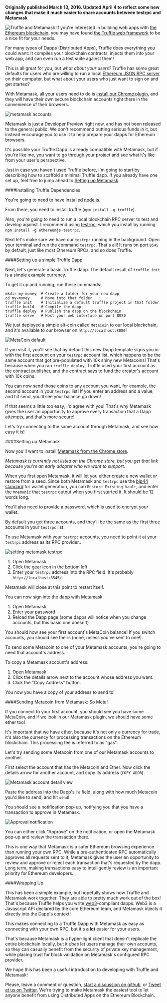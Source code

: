 **Originally published March 13, 2016. Updated April 4 to reflect some new changes that make it much easier to share accounts between testrpc and Metamask**

![Truffle and Metamask](http://i.imgur.com/hivuwcF.gif)
If you're interested in building web apps with [the Ethereum blockchain](https://www.ethereum.org/), you may have found [the Truffle web framework](http://truffle.readthedocs.org/en/latest/) to be a nice fit for your needs.

For many types of Dapps (Distributed Apps), Truffle does everything you could want:  It compiles your blockchain contracts, injects them into your web app, and can even run a test suite against them!

This is all great for you, but *what about your users?* Truffle has some great defaults for users who are willing to run a local [Ethereum JSON RPC server](https://github.com/ethereum/wiki/wiki/JSON-RPC) on their computer, but what about your users who just want to sign on and get started?

With Metamask, all your users need to do is [install our Chrome plugin](https://chrome.google.com/webstore/detail/metamask/nkbihfbeogaeaoehlefnkodbefgpgknn?authuser=2), and they will have their own secure blockchain accounts right there in the convenience of their browsers.

![metamask accounts](http://i.imgur.com/oyAvIXZ.png)

Metamask is just a Developer Preview right now, and has not been released to the general public. We don't recommend putting serious funds in it, but instead encourage you to use it to help prepare your dapps for Ethereum browsers.

It's possible your Truffle Dapp is already compatible with Metamask, but if you're like me, you want to go through your project and see what it's like from your user's perspective.

Just in case you haven't used Truffle before, I'm going to start by describing how to scaffold a minimal Truffle dapp. If you already have one set up, feel free to jump ahead to [Setting up Metamask](./#settingupmetamask).

####Installing Truffle Dependencies

You're going to need to have installed [node.js](https://nodejs.org/).

From there, you need to install truffle (`npm install -g truffle`).

Also, you're going to need to run a local blockchain RPC server to test and develop against. I recommend using [testrpc](https://github.com/ethereumjs/testrpc), which you install by running `npm install -g ethereumjs-testrpc`.

Next let's make sure we have our `testrpc` running in the background.  Open your terminal and run the command `testrpc`. That's all!  It runs on port `8545` by default, just like most Ethereum RPCs, and so does Truffle.

####Setting up a simple Truffle Dapp

Next, let's generate a basic Truffle dapp. The default result of `truffle init` is a simple example currency.

To get it up and running, run these commands:
```
mkdir my-money  # Create a folder for your new dapp
cd my-money     # Move into that folder
truffle init    # Initialize a default truffle project in that folder
truffle build   # Compile the dapp
truffle deploy  # Publish the dapp on the blockchain
truffle serve   # Host your web interface on port 8080
```
We just deployed a simple alt-coin called `MetaCoin` to our local blockchain, and it's available to our browser on `http://localhost:8080`!

![MetaCoin default](http://i.imgur.com/Uou5raY.png)

If you visit it, you'll see that by default this new Dapp template signs you in with the first account on your `testrpc` account list, which happens to be the same account that got pre-populated with 10k shiny new Metacoins! That's because when you ran `truffle deploy`, Truffle used your first account as the contract publisher, and the contract says to fund the creator's account with 10k coins.

You can now send those coins to any account you want, for example, the second account in your `testrpc` list! If you enter an address and a value, and hit send, you'll see your balance go down!

If that seems a little too easy, I'd agree with you! That's why Metamask gives the user an opportunity to approve every transaction that a Dapp attempts, and that's more secure!

Let's try connecting to the same account through Metamask, and see how easy it is!

####Setting up Metamask

Now you'll want to install [Metamask from the Chrome store](https://chrome.google.com/webstore/detail/metamask/nkbihfbeogaeaoehlefnkodbefgpgknn?authuser=2).

*Metamask is currently not listed on the Chrome store, but you get that link because you're an early adopter who we want to support.*

When you first open Metamask, it will let you either create a new wallet *or* restore from a seed. Since both Metamask and `testrpc` use the [bip44 standard](https://github.com/bitcoin/bips/blob/master/bip-0044.mediawiki) for wallet generation, you can `Restore Existing Vault`, and enter the `Mnemonic` that `testrpc` output when you first started it. It should be 12 words long.

You'll also need to provide a password, which is used to encrypt your wallet.

By default you get three accounts, and they'll be the same as the first three accounts in your `testrpc` list.

To use Metamask with your `testrpc` accounts, you need to point it at your `testrpc` address as its RPC provider..

![setting metamask testrpc](http://i.imgur.com/D6o2Jq8.png)

  1. Open Metamask
  2. Click the gear icon in the bottom left
  3. Enter your `testrpc` address into the RPC field. It's probably `http://localhost:8545/`.

Metamask will close at this point to restart itself.

You can now sign into the dapp with Metamask.

 1. Open Metamask
 2. Enter your password
 3. Reload the Dapp page (some dapps will notice when you change accounts, but this basic one doesn't)

You should now see your first account's MetaCoin balance! If you switch accounts, you should see theirs (none, unless you've sent to one!).

To send some Metacoin to one of your Metamask accounts, you're going to need that account's address.

To copy a Metamask account's address:

 1. Open Metamask
 2. Click the details arrow next to the account whose address you want.
 3. Click the "Copy Address" button.

You now you have a copy of your address to send to!

####Sending Metacoin from Metamask: So Meta!

If you connect to your first account, you should see you have some MetaCoin, and if we look in our Metamask plugin, we should have some ether too!

It's important that we have ether, because it's not only a currency for trade, it's also the currency for processing transactions on the Ethereum blockchain. This processing fee is referred to as "gas".

Let's try sending some Metacoin from one of our Metamask accounts to another.

First select the account that has the Metacoin and Ether. Now click the details arrow for another account, and copy its address (`COPY ADDR`).

![Metamask account detail view](http://i.imgur.com/5vbrfuQ.png)

Paste the address into the Dapp's `To` field, along with how much Metacoin you'd like to send, and hit `send`!

You should see a notification pop-up, notifying you that you have a transaction to approve in Metamask.

![Approval notification](http://i.imgur.com/pRuKb9v.png)

You can either click "Approve" on the notification, or open the Metamask pop-up and review the transaction there.

This is one way that Metamask is a safer Ethereum browsing experience than running your own RPC. While a pre-authenticated RPC automatically approves all requests sent to it, Metamask gives the user an opportunity to review and approve or reject each transaction that's requested by the dapp. Long term, making transactions easy to intelligently review is an important priority for Ethereum developers.

####Wrapping Up

This has been a simple example, but hopefully shows how Truffle and Metamask work together. They are able to pretty much work out of the box! That's because Truffle helps you write [web3](https://github.com/ethereum/wiki/wiki/JavaScript-API)-compliant dapps. Web3 is a Javascript API declared by the core Ethereum team, and Metamask injects it directly into the Dapp's context!

This makes connecting to a Truffle Dapp with Metamask as easy as connecting with your own RPC, but it's **a lot** easier for your users.

That's because Metamask is a hyper-light client that doesn't replicate the entire blockchain locally, but it *does* let users manage their own accounts, so they can casually benefit from the security of private key management, while placing trust for block validation on Metamask's configured RPC provider.

We hope this has been a useful introduction to developing with Truffle and Metamask!

Please, leave a comment or question, [start a discussion on github](https://github.com/metamask/talk/issues), or [Tweet at us on Twitter](https://twitter.com/metamask_io). We're trying to make Metamask the easiest tool to let anyone benefit from using Distributed Apps on the Ethereum Blockchain.
